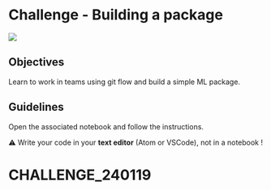 # Challenge - Building a package

![](https://images.unsplash.com/photo-1512418490979-92798cec1380?ixlib=rb-1.2.1&ixid=eyJhcHBfaWQiOjEyMDd9&auto=format&fit=crop&w=1050&q=80)

## Objectives
Learn to work in teams using git flow and build a simple ML package.

## Guidelines
Open the associated notebook and follow the instructions.

⚠️ Write your code in your **text editor** (Atom or VSCode), not in a notebook !
# CHALLENGE_240119
